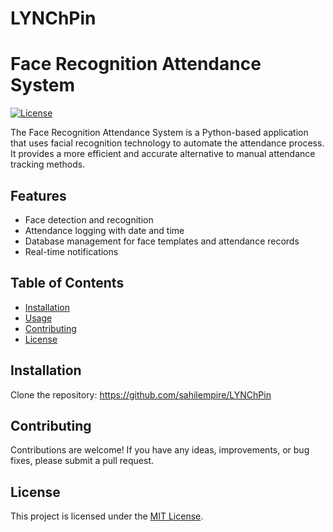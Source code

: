# LYNChPin
# Face Recognition Attendance System

[![License](https://img.shields.io/badge/License-MIT-blue.svg)](LICENSE)

The Face Recognition Attendance System is a Python-based application that uses facial recognition technology to automate the attendance process. It provides a more efficient and accurate alternative to manual attendance tracking methods.

## Features

- Face detection and recognition
- Attendance logging with date and time
- Database management for face templates and attendance records
- Real-time notifications

## Table of Contents

- [Installation](#installation)
- [Usage](#usage)
- [Contributing](#contributing)
- [License](#license)

## Installation

Clone the repository: https://github.com/sahilempire/LYNChPin

## Contributing

Contributions are welcome! If you have any ideas, improvements, or bug fixes, please submit a pull request.

## License

This project is licensed under the [MIT License](LICENSE).
